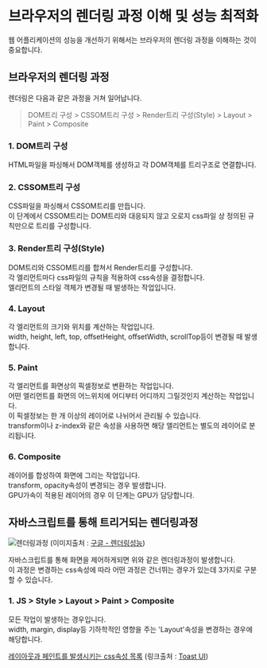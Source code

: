 # 브라우저의 렌더링 과정 이해 및 성능 최적화

웹 어플리케이션의 성능을 개선하기 위해서는 브라우저의 렌더링 과정을 이해하는 것이 중요합니다.



## 브라우저의 렌더링 과정

렌더링은 다음과 같은 과정을 거쳐 일어납니다.

>  DOM트리 구성 > CSSOM트리 구성 > Render트리 구성(Style) > Layout > Paint > Composite



### 1. DOM트리 구성

HTML파일을 파싱해서 DOM객체를 생성하고 각 DOM객체를 트리구조로 연결합니다.

### 2. CSSOM트리 구성

CSS파일을 파싱해서 CSSOM트리를 만듭니다.  
이 단계에서 CSSOM트리는 DOM트리와 대응되지 않고 오로지 css파일 상 정의된 규칙만으로 트리를 구성합니다.

### 3. Render트리 구성(Style)

DOM트리와 CSSOM트리를 합쳐서 Render트리를 구성합니다.  
각 엘리먼트마다 css파일의 규칙을 적용하여 css속성을 결정합니다.  
엘리먼트의 스타일 객체가 변경될 때 발생하는 작업입니다.

### 4. Layout

각 엘리먼트의 크기와 위치를 계산하는 작업입니다.  
width, height, left, top, offsetHeight, offsetWidth, scrollTop등이 변경될 때 발생합니다.

### 5. Paint

각 엘리먼트를 화면상의 픽셀정보로 변환하는 작업입니다.  
어떤 엘리먼트를 화면의 어느위치에 어디부터 어디까지 그릴것인지 계산하는 작업입니다.  
이 픽셀정보는 한 개 이상의 레이어로 나뉘어서 관리될 수 있습니다.  
transform이나 z-index와 같은 속성을 사용하면 해당 엘리먼트는 별도의 레이어로 분리됩니다.

### 6. Composite 

레이어를 합성하여 화면에 그리는 작업입니다.  
transform, opacity속성이 변경되는 경우 발생합니다.  
GPU가속이 적용된 레이어의 경우 이 단계는 GPU가 담당합니다.


## 자바스크립트를 통해 트리거되는 렌더링과정

![렌더링과정](https://developers.google.com/web/fundamentals/performance/rendering/images/intro/frame-full.jpg?authuser=0&hl=ko)
(이미지출처 : [구글 - 렌더링성능](https://developers.google.com/web/fundamentals/performance/rendering?hl=ko&authuser=0))

자바스크립트를 통해 화면을 제어하게되면 위와 같은 렌더링과정이 발생합니다.  
이 과정은 변경하는 css속성에 따라 어떤 과정은 건너뛰는 경우가 있는데 3가지로 구분할 수 있습니다.

### 1. JS > Style > Layout > Paint > Composite

모든 작업이 발생하는 경우입니다.  
width, margin, display등 기하학적인 영향을 주는 'Layout'속성을 변경하는 경우에 해당합니다.



[레이아웃과 페인트를 발생시키는 css속성 목록](https://docs.google.com/spreadsheets/d/1Hvi0nu2wG3oQ51XRHtMv-A_ZlidnwUYwgQsPQUg1R2s/pub?single=true&gid=0&output=html) (링크출처 : [Toast UI](https://ui.toast.com/fe-guide/ko_PERFORMANCE/))
